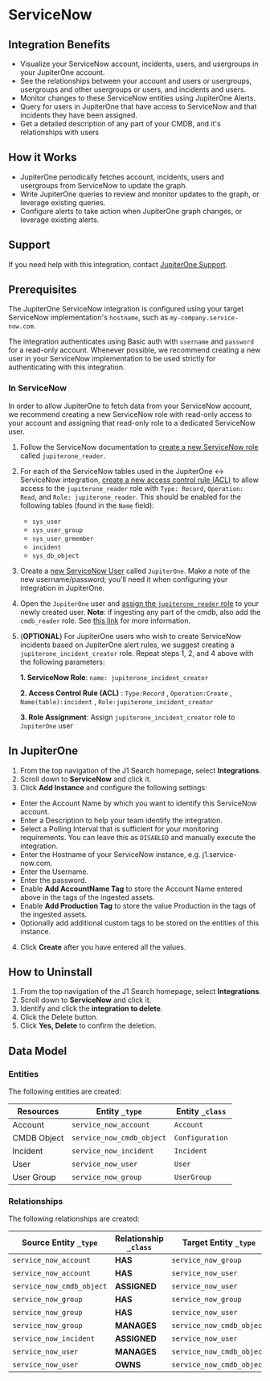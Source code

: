 # ServiceNow

## Integration Benefits

- Visualize your ServiceNow account, incidents, users, and usergroups in your
  JupiterOne account.
- See the relationships between your account and users or usergroups, usergroups
  and other usergroups or users, and incidents and users.
- Monitor changes to these ServiceNow entities using JupiterOne Alerts.
- Query for users in JupiterOne that have access to ServiceNow and that
  incidents they have been assigned.
- Get a detailed description of any part of your CMDB, and it's relationships
  with users

## How it Works

- JupiterOne periodically fetches account, incidents, users and usergroups from
  ServiceNow to update the graph.
- Write JupiterOne queries to review and monitor updates to the graph, or
  leverage existing queries.
- Configure alerts to take action when JupiterOne graph changes, or leverage
  existing alerts.

## Support

If you need help with this integration, contact
[JupiterOne Support](https://support.jupiterone.io).

## Prerequisites

The JupiterOne ServiceNow integration is configured using your target ServiceNow
implementation's `hostname`, such as `my-company.service-now.com`.

The integration authenticates using Basic auth with `username` and `password`
for a read-only account. Whenever possible, we recommend creating a new user in
your ServiceNow implementation to be used strictly for authenticating with this
integration.

### In ServiceNow

In order to allow JupiterOne to fetch data from your ServiceNow account, we
recommend creating a new ServiceNow role with read-only access to your account
and assigning that read-only role to a dedicated ServiceNow user.

1. Follow the ServiceNow documentation to
   [create a new ServiceNow role](https://docs.servicenow.com/bundle/rome-platform-administration/page/administer/roles/task/t_CreateARole.html)
   called `jupiterone_reader`.

2. For each of the ServiceNow tables used in the JupiterOne <-> ServiceNow
   integration,
   [create a new access control rule (ACL)](https://docs.servicenow.com/bundle/rome-it-service-management/page/product/change-management/task/t_CreateNewACL.html)
   to allow access to the `jupiterone_reader` role with `Type: Record`,
   `Operation: Read`, and `Role: jupiterone_reader`. This should be enabled for
   the following tables (found in the `Name` field):

   - `sys_user`
   - `sys_user_group`
   - `sys_user_grmember`
   - `incident`
   - `sys_db_object`

3. Create a
   [new ServiceNow User](https://docs.servicenow.com/bundle/rome-platform-administration/page/administer/users-and-groups/task/t_CreateAUser.html)
   called `JupiterOne`. Make a note of the new username/password; you'll need it
   when configuring your integration in JupiterOne.

4. Open the `JupiterOne` user and
   [assign the `jupiterone_reader` role](https://docs.servicenow.com/bundle/rome-platform-administration/page/administer/users-and-groups/task/t_AssignARoleToAUser.html)
   to your newly created user. **Note**: if ingesting any part of the cmdb, also
   add the `cmdb_reader` role. See
   [this link](https://docs.servicenow.com/bundle/utah-platform-administration/page/administer/roles/reference/r_BaseSystemRoles.html)
   for more information.

5. (**OPTIONAL**) For JupiterOne users who wish to create ServiceNow incidents
   based on JupiterOne alert rules, we suggest creating a
   `jupiterone_incident_creator` role. Repeat steps 1, 2, and 4 above with the
   following parameters:

   **1. ServiceNow Role**: `name: jupiterone_incident_creator`

   **2. Access Control Rule (ACL)** : `Type:Record` , `Operation:Create` ,
   `Name(table):incident` , `Role:jupiterone_incident_creator`

   **3. Role Assignment**: Assign `jupiterone_incident_creator` role to
   `JupiterOne` user

## In JupiterOne

1. From the top navigation of the J1 Search homepage, select **Integrations**.
2. Scroll down to **ServiceNow** and click it.
3. Click **Add Instance** and configure the following settings:

- Enter the Account Name by which you want to identify this ServiceNow account.
- Enter a Description to help your team identify the integration.
- Select a Polling Interval that is sufficient for your monitoring requirements.
  You can leave this as `DISABLED` and manually execute the integration.
- Enter the Hostname of your ServiceNow instance, e.g. j1.service-now.com.
- Enter the Username.
- Enter the password.
- Enable **Add AccountName Tag** to store the Account Name entered above in the
  tags of the ingested assets.
- Enable **Add Production Tag** to store the value Production in the tags of the
  ingested assets.
- Optionally add additional custom tags to be stored on the entities of this
  instance.

4. Click **Create** after you have entered all the values.

## How to Uninstall

1. From the top navigation of the J1 Search homepage, select **Integrations**.
2. Scroll down to **ServiceNow** and click it.
3. Identify and click the **integration to delete**.
4. Click the Delete button.
5. Click **Yes, Delete** to confirm the deletion.

<!-- {J1_DOCUMENTATION_MARKER_START} -->
<!--
********************************************************************************
NOTE: ALL OF THE FOLLOWING DOCUMENTATION IS GENERATED USING THE
"j1-integration document" COMMAND. DO NOT EDIT BY HAND! PLEASE SEE THE DEVELOPER
DOCUMENTATION FOR USAGE INFORMATION:

https://github.com/JupiterOne/sdk/blob/main/docs/integrations/development.md
********************************************************************************
-->

## Data Model

### Entities

The following entities are created:

| Resources   | Entity `_type`            | Entity `_class` |
| ----------- | ------------------------- | --------------- |
| Account     | `service_now_account`     | `Account`       |
| CMDB Object | `service_now_cmdb_object` | `Configuration` |
| Incident    | `service_now_incident`    | `Incident`      |
| User        | `service_now_user`        | `User`          |
| User Group  | `service_now_group`       | `UserGroup`     |

### Relationships

The following relationships are created:

| Source Entity `_type`     | Relationship `_class` | Target Entity `_type`     |
| ------------------------- | --------------------- | ------------------------- |
| `service_now_account`     | **HAS**               | `service_now_group`       |
| `service_now_account`     | **HAS**               | `service_now_user`        |
| `service_now_cmdb_object` | **ASSIGNED**          | `service_now_user`        |
| `service_now_group`       | **HAS**               | `service_now_group`       |
| `service_now_group`       | **HAS**               | `service_now_user`        |
| `service_now_group`       | **MANAGES**           | `service_now_cmdb_object` |
| `service_now_incident`    | **ASSIGNED**          | `service_now_user`        |
| `service_now_user`        | **MANAGES**           | `service_now_cmdb_object` |
| `service_now_user`        | **OWNS**              | `service_now_cmdb_object` |

<!--
********************************************************************************
END OF GENERATED DOCUMENTATION AFTER BELOW MARKER
********************************************************************************
-->
<!-- {J1_DOCUMENTATION_MARKER_END} -->
